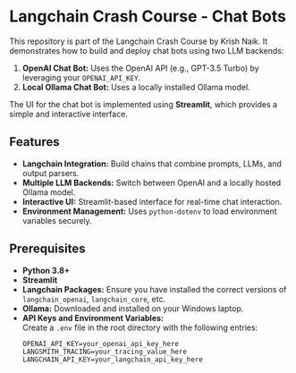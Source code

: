 # Langchain Crash Course - Chat Bots

This repository is part of the Langchain Crash Course by Krish Naik. It demonstrates how to build and deploy chat bots using two LLM backends:

1. **OpenAI Chat Bot:** Uses the OpenAI API (e.g., GPT-3.5 Turbo) by leveraging your `OPENAI_API_KEY`.
2. **Local Ollama Chat Bot:** Uses a locally installed Ollama model.

The UI for the chat bot is implemented using **Streamlit**, which provides a simple and interactive interface.

## Features

- **Langchain Integration:** Build chains that combine prompts, LLMs, and output parsers.
- **Multiple LLM Backends:** Switch between OpenAI and a locally hosted Ollama model.
- **Interactive UI:** Streamlit-based interface for real-time chat interaction.
- **Environment Management:** Uses `python-dotenv` to load environment variables securely.

## Prerequisites

- **Python 3.8+**
- **Streamlit**
- **Langchain Packages:** Ensure you have installed the correct versions of `langchain_openai`, `langchain_core`, etc.
- **Ollama:** Downloaded and installed on your Windows laptop.
- **API Keys and Environment Variables:**  
  Create a `.env` file in the root directory with the following entries:
  ```dotenv
  OPENAI_API_KEY=your_openai_api_key_here
  LANGSMITH_TRACING=your_tracing_value_here
  LANGCHAIN_API_KEY=your_langchain_api_key_here
